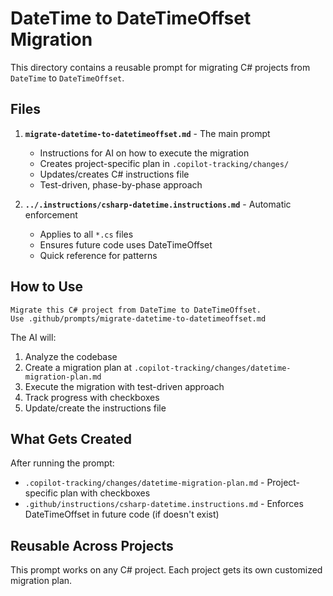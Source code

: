 # DateTime to DateTimeOffset Migration

This directory contains a reusable prompt for migrating C# projects from `DateTime` to `DateTimeOffset`.

## Files

1. **`migrate-datetime-to-datetimeoffset.md`** - The main prompt
   - Instructions for AI on how to execute the migration
   - Creates project-specific plan in `.copilot-tracking/changes/`
   - Updates/creates C# instructions file
   - Test-driven, phase-by-phase approach

2. **`../.instructions/csharp-datetime.instructions.md`** - Automatic enforcement
   - Applies to all `*.cs` files
   - Ensures future code uses DateTimeOffset
   - Quick reference for patterns

## How to Use

```
Migrate this C# project from DateTime to DateTimeOffset.
Use .github/prompts/migrate-datetime-to-datetimeoffset.md
```

The AI will:
1. Analyze the codebase
2. Create a migration plan at `.copilot-tracking/changes/datetime-migration-plan.md`
3. Execute the migration with test-driven approach
4. Track progress with checkboxes
5. Update/create the instructions file

## What Gets Created

After running the prompt:
- `.copilot-tracking/changes/datetime-migration-plan.md` - Project-specific plan with checkboxes
- `.github/instructions/csharp-datetime.instructions.md` - Enforces DateTimeOffset in future code (if doesn't exist)

## Reusable Across Projects

This prompt works on any C# project. Each project gets its own customized migration plan.
